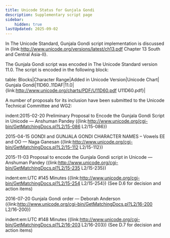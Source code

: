 ```yaml
---
title: Unicode Status for Gunjala Gondi
description: Supplementary script page
sidebar:
    hidden: true
lastUpdated: 2025-09-02
---
```


In The Unicode Standard, Gunjala Gondi script implementation is discussed in {link:http://www.unicode.org/versions/latest/ch13.pdf Chapter 13 South and Central Asia-II}.

[comment]: # (end of intro)

[comment]: # (start of blocks)

The Gunjala Gondi script was encoded in The Unicode Standard version 11.0. The script is encoded in the following block:

table:
Blocks|Character Range|Added in Unicode Version|Unicode Chart|
Gunjala Gondi|11D60..11DAF|11.0|{link:http://www.unicode.org/charts/PDF/U11D60.pdf U11D60.pdf}|

[comment]: # (end of blocks)

[comment]: # (start of chars)



[comment]: # (end of chars)

[comment]: # (start of rest)

A number of proposals for its inclusion have been submitted to the Unicode Technical Committee and WG2:

indent:2015-02-20 Preliminary Proposal to Encode the Gunjala Gondi Script in Unicode — Anshuman Pandey ({link:http://www.unicode.org/cgi-bin/GetMatchingDocs.pl?L2/15-086 L2/15-086})

2015-04-15 GONDI and GUNJALA GONDI CHARACTER NAMES – Vowels EE and OO — Naga Ganesan ({link:http://www.unicode.org/cgi-bin/GetMatchingDocs.pl?L2/15-112 L2/15-112})

2015-11-03 Proposal to encode the Gunjala Gondi script in Unicode — Anshuman Pandey ({link:http://www.unicode.org/cgi-bin/GetMatchingDocs.pl?L2/15-235 L2/15-235})

indent:em:UTC #145 Minutes ({link:http://www.unicode.org/cgi-bin/GetMatchingDocs.pl?L2/15-254 L2/15-254}) (See D.6 for decision and action items)


2016-07-20 Gunjala Gondi order — Deborah Anderson ({link:http://www.unicode.org/cgi-bin/GetMatchingDocs.pl?L2/16-200 L2/16-200})

indent:em:UTC #148 Minutes ({link:http://www.unicode.org/cgi-bin/GetMatchingDocs.pl?L2/16-203 L2/16-203}) (See D.7 for decision and action items)
